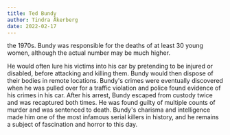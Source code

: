 ```yaml
---
title: Ted Bundy
author: Tindra Åkerberg
date: 2022-02-17
---
```

the 1970s. Bundy was responsible for the deaths of at least 30 young women, although the actual number may be much higher.
<!--more-->
He would often lure his victims into his car by pretending to be injured or disabled, before attacking and killing them. Bundy would then dispose of their bodies in remote locations. Bundy's crimes were eventually discovered when he was pulled over for a traffic violation and police found evidence of his crimes in his car. After his arrest, Bundy escaped from custody twice and was recaptured both times. He was found guilty of multiple counts of murder and was sentenced to death. Bundy's charisma and intelligence made him one of the most infamous serial killers in history, and he remains a subject of fascination and horror to this day.